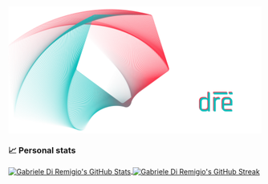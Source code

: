 <img align="center" alt="Gabriele Di Remigio's Hero Image" src="https://raw.githubusercontent.com/gabrielediremigio/gabrielediremigio/master/hero.png" />

### :chart_with_upwards_trend: Personal stats

<a href="https://github.com/gabrielediremigio/gabrielediremigio">
  <img align="center" alt="Gabriele Di Remigio's GitHub Stats" src="https://github-readme-stats.vercel.app/api?username=gabrielediremigio&title_color=AE6371&text_color=5D9498&icon_color=AE6371&border_color=5D9498&theme=transparent&border_radius=12&hide=stars,issues&card_width=380&hide_rank=true&rank_icon=github&show_icons=true&show=prs_merged,prs_merged_percentage" />
</a>
<a href="https://github.com/gabrielediremigio/gabrielediremigio">
  <img align="center" alt="Gabriele Di Remigio's GitHub Streak" src="https://streak-stats.demolab.com/?user=gabrielediremigio&theme=transparent&border_radius=12&border=5D9498&stroke=5D9498&ring=AE6371&fire=5D9498&currStreakNum=5D9498&sideNums=AE6371&currStreakLabel=5D9498&sideLabels=5D9498&dates=AE6371&card_width=440" />
</a>
